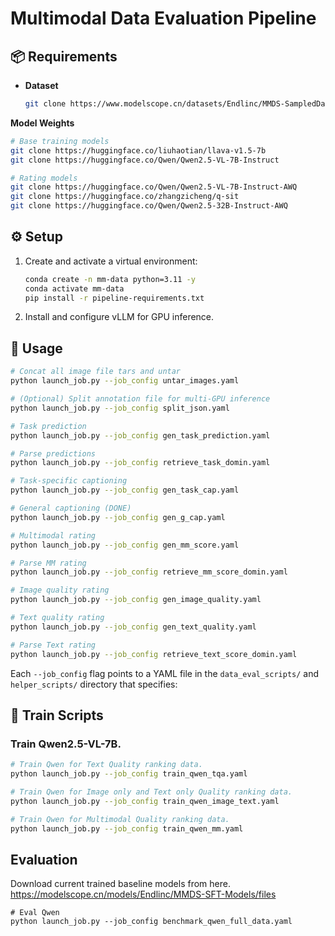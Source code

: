 # Multimodal Data Evaluation Pipeline

## 📦 Requirements

- **Dataset**  
  ```bash
  git clone https://www.modelscope.cn/datasets/Endlinc/MMDS-SampledDataPool.git
  ```

**Model Weights**

  ```bash
  # Base training models
  git clone https://huggingface.co/liuhaotian/llava-v1.5-7b
  git clone https://huggingface.co/Qwen/Qwen2.5-VL-7B-Instruct

  # Rating models
  git clone https://huggingface.co/Qwen/Qwen2.5-VL-7B-Instruct-AWQ
  git clone https://huggingface.co/zhangzicheng/q-sit
  git clone https://huggingface.co/Qwen/Qwen2.5-32B-Instruct-AWQ
  ```

## ⚙️ Setup

1. Create and activate a virtual environment:

   ```bash
   conda create -n mm-data python=3.11 -y
   conda activate mm-data
   pip install -r pipeline-requirements.txt
   ```
2. Install and configure vLLM for GPU inference.

## 🚀 Usage

```bash
# Concat all image file tars and untar
python launch_job.py --job_config untar_images.yaml

# (Optional) Split annotation file for multi-GPU inference
python launch_job.py --job_config split_json.yaml

# Task prediction
python launch_job.py --job_config gen_task_prediction.yaml

# Parse predictions
python launch_job.py --job_config retrieve_task_domin.yaml

# Task-specific captioning
python launch_job.py --job_config gen_task_cap.yaml

# General captioning (DONE)
python launch_job.py --job_config gen_g_cap.yaml

# Multimodal rating
python launch_job.py --job_config gen_mm_score.yaml

# Parse MM rating
python launch_job.py --job_config retrieve_mm_score_domin.yaml

# Image quality rating
python launch_job.py --job_config gen_image_quality.yaml

# Text quality rating
python launch_job.py --job_config gen_text_quality.yaml

# Parse Text rating
python launch_job.py --job_config retrieve_text_score_domin.yaml
```

Each `--job_config` flag points to a YAML file in the `data_eval_scripts/` and `helper_scripts/` directory that specifies:

## 📄 Train Scripts

### Train Qwen2.5-VL-7B.

```bash
# Train Qwen for Text Quality ranking data.
python launch_job.py --job_config train_qwen_tqa.yaml

# Train Qwen for Image only and Text only Quality ranking data.
python launch_job.py --job_config train_qwen_image_text.yaml

# Train Qwen for Multimodal Quality ranking data.
python launch_job.py --job_config train_qwen_mm.yaml
```

## Evaluation

Download current trained baseline models from here.
https://modelscope.cn/models/Endlinc/MMDS-SFT-Models/files

```commandline
# Eval Qwen
python launch_job.py --job_config benchmark_qwen_full_data.yaml
```
